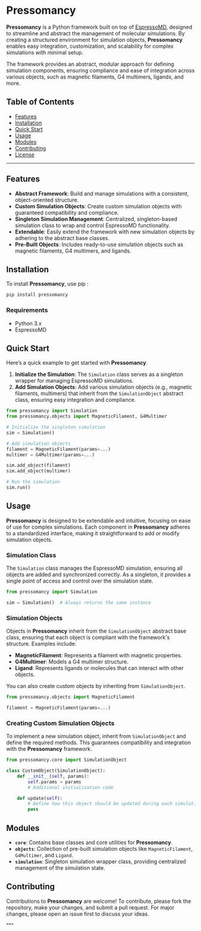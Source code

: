 
# Pressomancy

**Pressomancy** is a Python framework built on top of [EspressoMD](http://espressomd.org/), designed to streamline and abstract the management of molecular simulations. By creating a structured environment for simulation objects, **Pressomancy** enables easy integration, customization, and scalability for complex simulations with minimal setup. 

The framework provides an abstract, modular approach for defining simulation components, ensuring compliance and ease of integration across various objects, such as magnetic filaments, G4 multimers, ligands, and more.

## Table of Contents

- [Features](#features)
- [Installation](#installation)
- [Quick Start](#quick-start)
- [Usage](#usage)
- [Modules](#modules)
- [Contributing](#contributing)
- [License](#license)

---

## Features

- **Abstract Framework**: Build and manage simulations with a consistent, object-oriented structure.
- **Custom Simulation Objects**: Create custom simulation objects with guaranteed compatibility and compliance.
- **Singleton Simulation Management**: Centralized, singleton-based simulation class to wrap and control EspressoMD functionality.
- **Extendable**: Easily extend the framework with new simulation objects by adhering to the abstract base classes.
- **Pre-Built Objects**: Includes ready-to-use simulation objects such as magnetic filaments, G4 multimers, and ligands.

## Installation

To install **Pressomancy**, use pip :
```bash
pip install pressomancy
```

### Requirements
- Python 3.x
- EspressoMD

## Quick Start

Here’s a quick example to get started with **Pressomancy**.

1. **Initialize the Simulation**: The `Simulation` class serves as a singleton wrapper for managing EspressoMD simulations.
2. **Add Simulation Objects**: Add various simulation objects (e.g., magnetic filaments, multimers) that inherit from the `SimulationObject` abstract class, ensuring easy integration and compliance.

```python
from pressomancy import Simulation
from pressomancy.objects import MagneticFilament, G4Multimer

# Initialize the singleton simulation
sim = Simulation()

# Add simulation objects
filament = MagneticFilament(params=...)
multimer = G4Multimer(params=...)

sim.add_object(filament)
sim.add_object(multimer)

# Run the simulation
sim.run()
```

## Usage

**Pressomancy** is designed to be extendable and intuitive, focusing on ease of use for complex simulations. Each component in **Pressomancy** adheres to a standardized interface, making it straightforward to add or modify simulation objects.

### Simulation Class

The `Simulation` class manages the EspressoMD simulation, ensuring all objects are added and synchronized correctly. As a singleton, it provides a single point of access and control over the simulation state.

```python
from pressomancy import Simulation

sim = Simulation()  # Always returns the same instance
```

### Simulation Objects

Objects in **Pressomancy** inherit from the `SimulationObject` abstract base class, ensuring that each object is compliant with the framework's structure. Examples include:
- **MagneticFilament**: Represents a filament with magnetic properties.
- **G4Multimer**: Models a G4 multimer structure.
- **Ligand**: Represents ligands or molecules that can interact with other objects.

You can also create custom objects by inheriting from `SimulationObject`.

```python
from pressomancy.objects import MagneticFilament

filament = MagneticFilament(params=...)
```

### Creating Custom Simulation Objects

To implement a new simulation object, inherit from `SimulationObject` and define the required methods. This guarantees compatibility and integration with the **Pressomancy** framework.

```python
from pressomancy.core import SimulationObject

class CustomObject(SimulationObject):
    def __init__(self, params):
        self.params = params
        # Additional initialization code

    def update(self):
        # Define how this object should be updated during each simulation step
        pass
```

## Modules

- **`core`**: Contains base classes and core utilities for **Pressomancy**.
- **`objects`**: Collection of pre-built simulation objects like `MagneticFilament`, `G4Multimer`, and `Ligand`.
- **`simulation`**: Singleton simulation wrapper class, providing centralized management of the simulation state.

## Contributing

Contributions to **Pressomancy** are welcome! To contribute, please fork the repository, make your changes, and submit a pull request. For major changes, please open an issue first to discuss your ideas.

"""